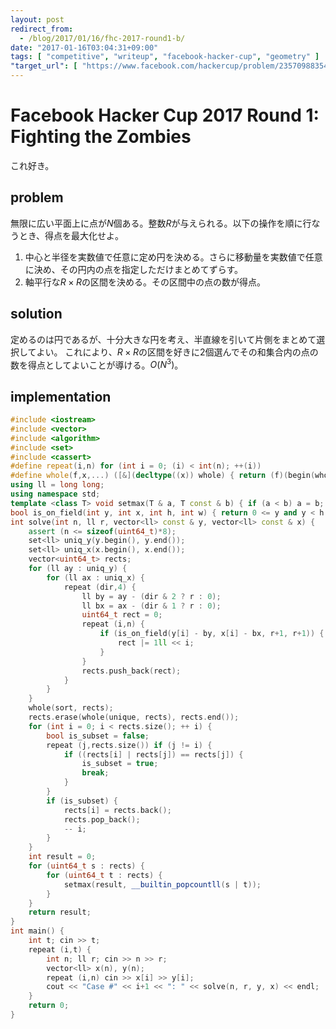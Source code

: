 ```yaml
---
layout: post
redirect_from:
  - /blog/2017/01/16/fhc-2017-round1-b/
date: "2017-01-16T03:04:31+09:00"
tags: [ "competitive", "writeup", "facebook-hacker-cup", "geometry" ]
"target_url": [ "https://www.facebook.com/hackercup/problem/235709883547573/" ]
---
```


# Facebook Hacker Cup 2017 Round 1: Fighting the Zombies

これ好き。

## problem

無限に広い平面上に点が$N$個ある。整数$R$が与えられる。以下の操作を順に行なうとき、得点を最大化せよ。

1.  中心と半径を実数値で任意に定め円を決める。さらに移動量を実数値で任意に決め、その円内の点を指定しただけまとめてずらす。
2.  軸平行な$R \times R$の区間を決める。その区間中の点の数が得点。

## solution

定めるのは円であるが、十分大きな円を考え、半直線を引いて片側をまとめて選択してよい。
これにより、$R \times R$の区間を好きに$2$個選んでその和集合内の点の数を得点としてよいことが導ける。$O(N^3)$。

## implementation

``` c++
#include <iostream>
#include <vector>
#include <algorithm>
#include <set>
#include <cassert>
#define repeat(i,n) for (int i = 0; (i) < int(n); ++(i))
#define whole(f,x,...) ([&](decltype((x)) whole) { return (f)(begin(whole), end(whole), ## __VA_ARGS__); })(x)
using ll = long long;
using namespace std;
template <class T> void setmax(T & a, T const & b) { if (a < b) a = b; }
bool is_on_field(int y, int x, int h, int w) { return 0 <= y and y < h and 0 <= x and x < w; }
int solve(int n, ll r, vector<ll> const & y, vector<ll> const & x) {
    assert (n <= sizeof(uint64_t)*8);
    set<ll> uniq_y(y.begin(), y.end());
    set<ll> uniq_x(x.begin(), x.end());
    vector<uint64_t> rects;
    for (ll ay : uniq_y) {
        for (ll ax : uniq_x) {
            repeat (dir,4) {
                ll by = ay - (dir & 2 ? r : 0);
                ll bx = ax - (dir & 1 ? r : 0);
                uint64_t rect = 0;
                repeat (i,n) {
                    if (is_on_field(y[i] - by, x[i] - bx, r+1, r+1)) {
                        rect |= 1ll << i;
                    }
                }
                rects.push_back(rect);
            }
        }
    }
    whole(sort, rects);
    rects.erase(whole(unique, rects), rects.end());
    for (int i = 0; i < rects.size(); ++ i) {
        bool is_subset = false;
        repeat (j,rects.size()) if (j != i) {
            if ((rects[i] | rects[j]) == rects[j]) {
                is_subset = true;
                break;
            }
        }
        if (is_subset) {
            rects[i] = rects.back();
            rects.pop_back();
            -- i;
        }
    }
    int result = 0;
    for (uint64_t s : rects) {
        for (uint64_t t : rects) {
            setmax(result, __builtin_popcountll(s | t));
        }
    }
    return result;
}
int main() {
    int t; cin >> t;
    repeat (i,t) {
        int n; ll r; cin >> n >> r;
        vector<ll> x(n), y(n);
        repeat (i,n) cin >> x[i] >> y[i];
        cout << "Case #" << i+1 << ": " << solve(n, r, y, x) << endl;
    }
    return 0;
}
```
